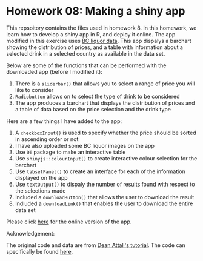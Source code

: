 # Homework 08: Making a shiny app

This repsoitory contains the files used in homework 8. In this homework, we learn how to develop  a shiny app in R, and deploy it online. The app modified in this exercise uses [BC liquor data](https://github.com/STAT545-UBC-students/hw08-seed). This app dispalys a barchart showing the distribution of prices, and a table with information about a selected  drink in a selected country as available in the data set. 



Below are some of the functions that can be performed with the downloaded app (before I modified it):

1. There is a `sliderbar()` that allows you to select a range of price you will like to consider
2. `Radiobutton`   allows on to select the type of drink to be considered
3. The app produces a barchart that displays the distribution of prices and a table of data based on the price selection and the drink type

Here are a few things I have added to the app:

1. A `checkboxInput()` is used to specify whether the price should be sorted in ascending order or not
2. I have also uploaded some BC liquor images on the app
3. Use `DT` package to make an interactive table
4. Use `shinyjs::colourInput()` to create interactive colour selection for the barchart
5. Use `tabsetPanel()` to create an interface for each of the information displayed on the app
6. Use `textOutput()` to dispaly the number of results found with respect to the selections made
7. Included a `downloadButton()` that allows  the user to download the result
8. Indluded a `downloadLink()` that enables the user to download the entire data set

Please click [here](https://iyaniwura.shinyapps.io/bcl-stat/) for the online version of the app.

Acknowledgement:

The original code and data are from [Dean Attali's tutorial](https://deanattali.com/blog/building-shiny-apps-tutorial). The code can specifically be found [here](https://deanattali.com/blog/building-shiny-apps-tutorial/#12-final-shiny-app-code).

